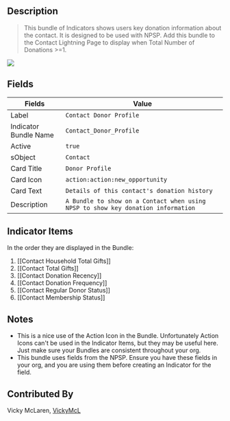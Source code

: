 
## Description

> This bundle of Indicators shows users key donation information about the contact.  It is designed to be used with NPSP.
Add this bundle to the Contact Lightning Page to display when Total Number of Donations >=1.

<img src="https://user-images.githubusercontent.com/122455058/228901815-26d83a05-677a-4a69-9d8a-20e27c68e69c.png">


## Fields

| Fields | Value | 
|-----------|-----------|
|Label|`Contact Donor Profile`|
|Indicator Bundle Name|`Contact_Donor_Profile`
|Active|`true`
|sObject|`Contact`
|Card Title|`Donor Profile`
|Card Icon|`action:action:new_opportunity`
|Card Text|`Details of this contact's donation history`
|Description|`A Bundle to show on a Contact when using NPSP to show key donation information`


## Indicator Items
In the order they are displayed in the Bundle:
1. [[Contact Household Total Gifts]]
1. [[Contact Total Gifts]]
1. [[Contact Donation Recency]]
1. [[Contact Donation Frequency]]
1. [[Contact Regular Donor Status]]
1. [[Contact Membership Status]]


## Notes

* This is a nice use of the Action Icon in the Bundle. Unfortunately Action Icons can't be used in the Indicator Items, but they may be useful here. Just make sure your Bundles are consistent throughout your org. 
* This bundle uses fields from the NPSP. Ensure you have these fields in your org, and you are using them before creating an Indicator for the field.

## Contributed By
Vicky McLaren, [VickyMcL](https://github.com/VickyMcL)